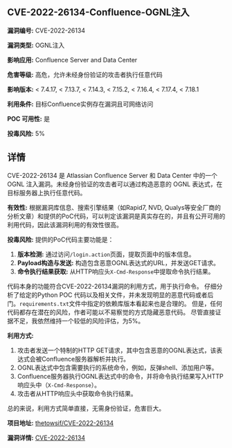 ## CVE-2022-26134-Confluence-OGNL注入

**漏洞编号:** CVE-2022-26134

**漏洞类型:** OGNL注入

**影响应用:** Confluence Server and Data Center

**危害等级:** 高危，允许未经身份验证的攻击者执行任意代码

**影响版本:** < 7.4.17, < 7.13.7, < 7.14.3, < 7.15.2, < 7.16.4, < 7.17.4, < 7.18.1

**利用条件:** 目标Confluence实例存在漏洞且可网络访问

**POC 可用性:** 是

**投毒风险:** 5%

## 详情

CVE-2022-26134 是 Atlassian Confluence Server 和 Data Center 中的一个 OGNL 注入漏洞。未经身份验证的攻击者可以通过构造恶意的 OGNL 表达式，在目标服务器上执行任意代码。 

**有效性:** 
根据漏洞库信息、搜索引擎结果（如Rapid7, NVD, Qualys等安全厂商的分析文章）和提供的PoC代码，可以判定该漏洞是真实存在的，并且有公开可用的利用代码，因此该漏洞利用的有效性很高。

**投毒风险:** 
提供的PoC代码主要功能是：
1.  **版本检测:** 通过访问`/login.action`页面，提取页面中的版本信息。
2.  **Payload构造与发送:** 构造包含恶意OGNL表达式的URL，并发送GET请求。
3.  **命令执行结果获取:** 从HTTP响应头`X-Cmd-Response`中提取命令执行结果。

代码本身的功能符合CVE-2022-26134漏洞的利用方式，用于执行命令。 仔细分析了给定的Python POC 代码以及相关文件，并未发现明显的恶意代码或者后门。`requirements.txt`文件中指定的依赖库版本看起来也是合理的。 但是，任何代码都存在潜在的风险，作者可能以不易察觉的方式隐藏恶意代码。 尽管直接证据不足，我依然维持一个较低的风险评估，为5%。

**利用方式:**
1.  攻击者发送一个特制的HTTP GET请求，其中包含恶意的OGNL表达式，该表达式会被Confluence服务器解析并执行。
2.  OGNL表达式中包含需要执行的系统命令，例如，反弹shell、添加用户等。
3.  Confluence服务器执行OGNL表达式中的命令，并将命令执行结果写入HTTP响应头中（`X-Cmd-Response`）。
4.  攻击者从HTTP响应头中获取命令执行结果。

总的来说，利用方式简单直接，无需身份验证，危害巨大。

**项目地址:** [thetowsif/CVE-2022-26134](https://github.com/thetowsif/CVE-2022-26134)

**漏洞详情:** [CVE-2022-26134](https://nvd.nist.gov/vuln/detail/CVE-2022-26134)